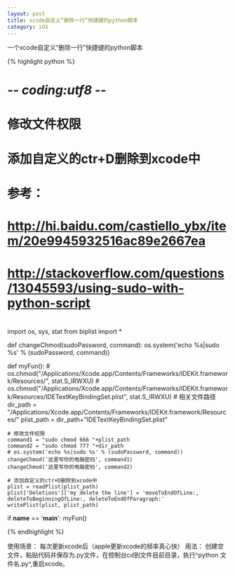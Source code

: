 ```yaml
---
layout: post
title: xcode自定义“删除一行”快捷键的python脚本
category: iOS
---
```


一个xcode自定义“删除一行”快捷键的python脚本

{% highlight python %}
# -*- coding:utf8 -*-
#
# 修改文件权限
# 添加自定义的ctr+D删除到xcode中
# 参考：
#   http://hi.baidu.com/castiello_ybx/item/20e9945932516ac89e2667ea
#   http://stackoverflow.com/questions/13045593/using-sudo-with-python-script
#

import os, sys, stat
from biplist import *

def changeChmod(sudoPassword, command):
    os.system('echo %s|sudo %s' % (sudoPassword, command))

def myFun():
    # os.chmod("/Applications/Xcode.app/Contents/Frameworks/IDEKit.framework/Resources/", stat.S_IRWXU)
    # os.chmod("/Applications/Xcode.app/Contents/Frameworks/IDEKit.framework/Resources/IDETextKeyBindingSet.plist", stat.S_IRWXU)
    # 相关文件路径
    dir_path = "/Applications/Xcode.app/Contents/Frameworks/IDEKit.framework/Resources/"
    plist_path = dir_path+"IDETextKeyBindingSet.plist"

    # 修改文件权限
    command1 = "sudo chmod 666 "+plist_path
    command2 = "sudo chmod 777 "+dir_path
    # os.system('echo %s|sudo %s' % (sudoPassword, command))
    changeChmod('这里写你的电脑密码', command1)
    changeChmod('这里写你的电脑密码', command2)

    # 添加自定义的ctr+D删除到xcode中
    plist = readPlist(plist_path)
    plist['Deletions']['my delete the line'] = 'moveToEndOfLine:, deleteToBeginningOfLine:, deleteToEndOfParagraph:'
    writePlist(plist, plist_path)

if __name__ == '__main__':
    myFun()

{% endhighlight %}

使用场景：
每次更新xcode后（apple更新xcode的频率真心快）
用法：
创建空文件，粘贴代码并保存为.py文件，在控制台cd到文件目前目录，执行^python 文件名.py^,重启xcode。
